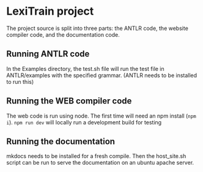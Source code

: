 # LexiTrain project
The project source is split into three parts: the ANTLR code, the website compiler code, and the documentation code.

## Running ANTLR code
In the Examples directory, the test.sh file will run the test file in ANTLR/examples with the specified grammar. (ANTLR needs to be installed to run this)

## Running the WEB compiler code
The web code is run using node. The first time will need an npm install (`npm i`).
`npm run dev` will locally run a development build for testing

## Running the documentation
mkdocs needs to be installed for a fresh compile. Then the host_site.sh script can be run to serve the documentation on an ubuntu apache server.